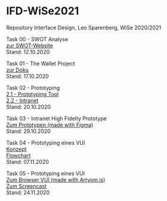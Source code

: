 # IFD-WiSe2021
 Repository Interface Design, Leo Sparenberg, WiSe 2020/2021
 
Task 00 - SWOT Analyse<br>
 <a href="https://leosparenberg.github.io/IFD-WiSe20-21/00/swot.html" target="_blank">zur SWOT-Website</a>
 <br>Stand: 12.10.2020

Task 01 - The Wallet Project<br>
 <a href="https://leosparenberg.github.io/IFD-WiSe20-21/01/Wallet-Project.pdf" target="_blank">zur Doku</a>
 <br>Stand: 17.10.2020
 
Task 02 - Prototyping<br>
  <a href="https://leosparenberg.github.io/IFD-WiSe20-21/02/Prototyping-Tool.html" target="_blank">2.1 - Prototyping Tool</a>
  <br><a href="https://leosparenberg.github.io/IFD-WiSe20-21/02/2.2.pdf" target="_blank">2.2 - Intranet</a>
 <br>Stand: 20.10.2020
 
Task 03 - Intranet High Fidelty Prototype <br>
 <a href="https://www.figma.com/proto/2Xqr1eRyECLeaXxHr0zlIm/IFD-Intranet?node-id=1%3A2&scaling=scale-down" target="_blank">Zum Prototypen (made with Figma)</a>
 <br>Stand: 29.10.2020

Task 04 - Prototyping eines VUI<br>
<a href="https://leosparenberg.github.io/IFD-WiSe20-21/04/Aufgabe 4.pdf" target="_blank">Konzept
</a><br>
 <a href="https://leosparenberg.github.io/IFD-WiSe20-21/04/Flowchart.pdf" target="_blank">Flowchart
</a>
 <br>Stand: 07.11.2020
 
Task 05 - Prototyping eines VUI<br>
<a href="https://leosparenberg.github.io/IFD-WiSe20-21/05/index.html" target="_blank">Zum Browser VUI (made with Artyom.js)
</a><br>
 <a href="https://leosparenberg.github.io/IFD-WiSe20-21/05/screencast.html" target="_blank">Zum Screencast
</a>
 <br>Stand: 24.11.2020
 
 